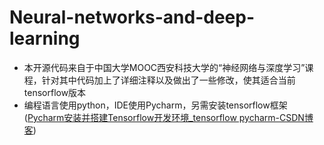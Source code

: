 # Neural-networks-and-deep-learning
- 本开源代码来自于中国大学MOOC西安科技大学的“神经网络与深度学习”课程，针对其中代码加上了详细注释以及做出了一些修改，使其适合当前tensorflow版本
- 编程语言使用python，IDE使用Pycharm，另需安装tensorflow框架([Pycharm安装并搭建Tensorflow开发环境_tensorflow pycharm-CSDN博客](https://blog.csdn.net/dream_summer/article/details/107394039))

